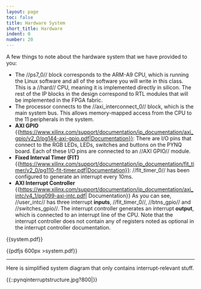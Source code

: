 ```yaml
---
layout: page
toc: false
title: Hardware System
short_title: Hardware
indent: 0
number: 20
---
```


A few things to note about the hardware system that we have provided to you:
  *  The //ps7_0// block corresponds to the ARM-A9 CPU, which is running the Linux software and all of the software you will write in this class.  This is a //hard// CPU, meaning it is implemented directly in silicon.  The rest of the IP blocks in the design correspond to RTL modules that will be implemented in the FPGA fabric.
  * The processor connects to the //axi_interconnect_0// block, which is the main system bus.  This allows memory-mapped access from the CPU to the 11 peripherals in the system.  
  * **AXI GPIO** {{https://www.xilinx.com/support/documentation/ip_documentation/axi_gpio/v2_0/pg144-axi-gpio.pdf|Documentation}}:  There are I/O pins that connect to the RGB LEDs, LEDs, switches and buttons on the PYNQ board.  Each of these I/O pins are connected to an //AXI GPIO// module.  
  * **Fixed Interval Timer (FIT)** {{https://www.xilinx.com/support/documentation/ip_documentation/fit_timer/v2_0/pg110-fit-timer.pdf|Documentation}}: //fit_timer_0// has been configured to generate an interrupt every 10ms.
  * **AXI Interrupt Controller** {{https://www.xilinx.com/support/documentation/ip_documentation/axi_intc/v4_1/pg099-axi-intc.pdf| Documentation}} As you can see, //user_intc// has three interrupt __inputs__, //fit_timer_0//, //btns_gpio// and //switches_gpio//. The interrupt controller generates an interrupt __output__, which is connected to an interrupt line of the CPU. Note that the interrupt controller does not contain any of registers noted as optional in the interrupt controller documentation.

 {{system.pdf}}
 
{{pdfjs 600px >system.pdf}}

---

Here is simplified system diagram that only contains interrupt-relevant stuff.

{{::pynqinterruptstructure.jpg?800|}}

